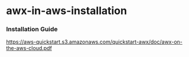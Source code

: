 # awx-in-aws-installation

### Installation Guide
https://aws-quickstart.s3.amazonaws.com/quickstart-awx/doc/awx-on-the-aws-cloud.pdf
